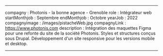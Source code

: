 ---

compagny : Photonis - la bonne agence - Grenoble
role : Intégrateur web
startMonthjob : Septembre 
endMonthjob : Octobre
yearJob : 2022
compagnyimage : /images/pistacheWeb.jpg
compagnyLink : https://www.photonis.com
description : Intégration des maquettes Figma pour une refonte du site de la société Photonis. Styles et structures conçus sous Drupal. Développement d'un site responsive pour les versions mobile et desktop.

---